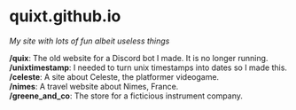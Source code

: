 # quixt.github.io

*My site with lots of fun albeit useless things*

**/quix**: The old website for a Discord bot I made. It is no longer running.  
**/unixtimestamp**: I needed to turn unix timestamps into dates so I made this.  
**/celeste**: A site about Celeste, the platformer videogame.  
**/nimes**: A travel website about Nimes, France.  
**/greene_and_co**: The store for a ficticious instrument company.

